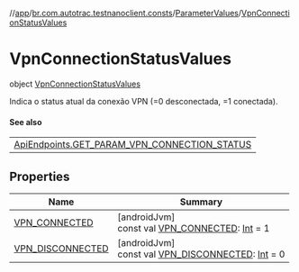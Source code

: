 //[app](../../../../index.md)/[br.com.autotrac.testnanoclient.consts](../../index.md)/[ParameterValues](../index.md)/[VpnConnectionStatusValues](index.md)

# VpnConnectionStatusValues

object [VpnConnectionStatusValues](index.md)

Indica o status atual da conexão VPN (=0 desconectada, =1 conectada).

#### See also

| |
|---|
| [ApiEndpoints.GET_PARAM_VPN_CONNECTION_STATUS](../../-api-endpoints/-g-e-t_-p-a-r-a-m_-v-p-n_-c-o-n-n-e-c-t-i-o-n_-s-t-a-t-u-s.md) |

## Properties

| Name | Summary |
|---|---|
| [VPN_CONNECTED](-v-p-n_-c-o-n-n-e-c-t-e-d.md) | [androidJvm]<br>const val [VPN_CONNECTED](-v-p-n_-c-o-n-n-e-c-t-e-d.md): [Int](https://kotlinlang.org/api/latest/jvm/stdlib/kotlin/-int/index.html) = 1 |
| [VPN_DISCONNECTED](-v-p-n_-d-i-s-c-o-n-n-e-c-t-e-d.md) | [androidJvm]<br>const val [VPN_DISCONNECTED](-v-p-n_-d-i-s-c-o-n-n-e-c-t-e-d.md): [Int](https://kotlinlang.org/api/latest/jvm/stdlib/kotlin/-int/index.html) = 0 |
